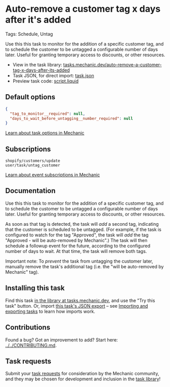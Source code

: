 # Auto-remove a customer tag x days after it's added

Tags: Schedule, Untag

Use this this task to monitor for the addition of a specific customer tag, and to schedule the customer to be untagged a configurable number of days later. Useful for granting temporary access to discounts, or other resources.

* View in the task library: [tasks.mechanic.dev/auto-remove-a-customer-tag-x-days-after-its-added](https://tasks.mechanic.dev/auto-remove-a-customer-tag-x-days-after-its-added)
* Task JSON, for direct import: [task.json](../../tasks/auto-remove-a-customer-tag-x-days-after-its-added.json)
* Preview task code: [script.liquid](./script.liquid)

## Default options

```json
{
  "tag_to_monitor__required": null,
  "days_to_wait_before_untagging__number_required": null
}
```

[Learn about task options in Mechanic](https://learn.mechanic.dev/core/tasks/options)

## Subscriptions

```liquid
shopify/customers/update
user/task/untag_customer
```

[Learn about event subscriptions in Mechanic](https://learn.mechanic.dev/core/tasks/subscriptions)

## Documentation

Use this this task to monitor for the addition of a specific customer tag, and to schedule the customer to be untagged a configurable number of days later. Useful for granting temporary access to discounts, or other resources.

As soon as that tag is detected, the task will _add_ a second tag, indicating that the customer is scheduled to be untagged. (For example, if the task is configured to watch for the tag "Approved", the task will _add_ the tag "Approved - will be auto-removed by Mechanic".) The task will then schedule a followup event for the future, according to the configured number of days to wait. At that time, the task will remove both tags.

Important note: To _prevent_ the task from untagging the customer later, manually remove the task's additional tag (i.e. the "will be auto-removed by Mechanic" tag).

## Installing this task

Find this task [in the library at tasks.mechanic.dev](https://tasks.mechanic.dev/auto-remove-a-customer-tag-x-days-after-its-added), and use the "Try this task" button. Or, import [this task's JSON export](../../tasks/auto-remove-a-customer-tag-x-days-after-its-added.json) – see [Importing and exporting tasks](https://learn.mechanic.dev/core/tasks/import-and-export) to learn how imports work.

## Contributions

Found a bug? Got an improvement to add? Start here: [../../CONTRIBUTING.md](../../CONTRIBUTING.md).

## Task requests

Submit your [task requests](https://mechanic.canny.io/task-requests) for consideration by the Mechanic community, and they may be chosen for development and inclusion in the [task library](https://tasks.mechanic.dev/)!
